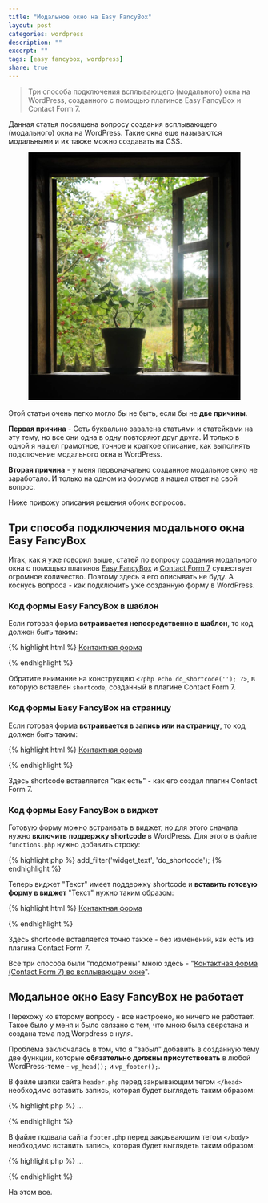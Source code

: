 ```yaml
---
title: "Модальное окно на Easy FancyBox"
layout: post
categories: wordpress
description: ""
excerpt: ""
tags: [easy fancybox, wordpress]
share: true
---
```


> Три способа подключения всплывающего (модального) окна на WordPress, созданного с помощью плагинов Easy FancyBox и Contact Form 7.

Данная статья посвящена вопросу создания всплывающего (модального) окна на WordPress. Такие окна еще называются модальными и их также можно создавать на CSS.

<figure>
  <img src="images/uploads/2014/12/modal_window.jpg" alt="Easy Fancybox">
</figure>

Этой статьи очень легко могло бы не быть, если бы не **две причины**.

**Первая причина** - Сеть буквально завалена статьями и статейками на эту тему, но все они одна в одну повторяют друг друга. И только в одной я нашел грамотное, точное и краткое описание, как выполнять подключение модального окна в WordPress.

**Вторая причина** - у меня первоначально созданное модальное окно не заработало. И только на одном из форумов я нашел ответ на свой вопрос.

Ниже привожу описания решения обоих вопросов.

## Три способа подключения модального окна Easy FancyBox

Итак, как я уже говорил выше, статей по вопросу создания модального окна с помощью плагинов [Easy FancyBox][1] и [Contact Form 7][2] существует огромное количество. Поэтому здесь я его описывать не буду. А коснусь вопроса - как подключить уже созданную форму в WordPress.

### Код формы Easy FancyBox в шаблон

Если готовая форма **встраивается непосредственно в шаблон**, то код должен быть таким:

{% highlight html %}
<a class="fancybox" href="#contact_form_pop">Контактная форма</a>

<div class="fancybox-hidden" style="display:none">
<div id="contact_form_pop">
  <?php echo do_shortcode('[contact-form-7 id="" title=""]'); ?>
</div>
</div>
{% endhighlight %}

Обратите внимание на конструкцию `<?php echo do_shortcode(''); ?>`, в которую вставлен `shortcode`, созданный в плагине Contact Form 7.

### Код формы Easy FancyBox на страницу

Если готовая форма **встраивается в запись или на страницу**, то код должен быть таким:

{% highlight html %}
<a class="fancybox" href="#contact_form_pop">Контактная форма</a>

<div class="fancybox-hidden" style="display:none">
<div id="contact_form_pop">
  [contact-form-7 id="" title=""]
</div>
</div>
{% endhighlight %}

Здесь shortcode вставляется "как есть" - как его создал плагин Contact Form 7.

### Код формы Easy FancyBox в виджет

Готовую форму можно встраивать в виджет, но для этого сначала нужно **включить поддержку shortcode** в WordPress. Для этого в файле `functions.php` нужно добавить строку:

{% highlight php %}
add_filter('widget_text', 'do_shortcode');
{% endhighlight %}

Теперь виджет "Текст" имеет поддержку shortcode и **вставить готовую форму в виджет** "Текст" нужно таким образом:

{% highlight html %}
<a class="fancybox" href="#contact_form_pop">Контактная форма</a>

<div class="fancybox-hidden" style="display:none">
<div id="contact_form_pop">
  [contact-form-7 id="" title=""]
</div>
</div>
{% endhighlight %}

Здесь shortcode вставляется точно также - без изменений, как есть из плагина Contact Form 7.

Все три способа были "подсмотрены" мною здесь - "[Контактная форма (Contact Form 7) во всплывающем окне][3]".

## Модальное окно Easy FancyBox не работает

Перехожу ко второму вопросу - все настроено, но ничего не работает. Такое было у меня и было связано с тем, что мною была сверстана и создана тема под Worpdress с нуля.

Проблема заключалась в том, что я "забыл" добавить в созданную тему две функции, которые **обязательно должны присутствовать** в любой WordPress-теме - `wp_head();` и `wp_footer();`.

В файле шапки сайта `header.php` перед закрывающим тегом `</head>` необходимо вставить запись, которая будет выглядеть таким образом:

{% highlight php %}
...
<?php wp_head(); ?>
</head>
{% endhighlight %}

В файле подвала сайта `footer.php` перед закрывающим тегом `</body>` необходимо вставить запись, которая будет выглядеть таким образом:

{% highlight php %}
...
<?php wp_footer(); ?>
</body>
{% endhighlight %}

На этом все.


 [1]: https://wordpress.org/plugins/easy-fancybox/ "Easy FancyBox"
 [2]: http://contactform7.com/ "Contact Form 7"
 [3]: http://web.warwolf.org/kontaktnaya-forma-contact-form-7-vo-vsplyvayushhem-o/ "Контактная форма (Contact Form 7) во всплывающем окне"
